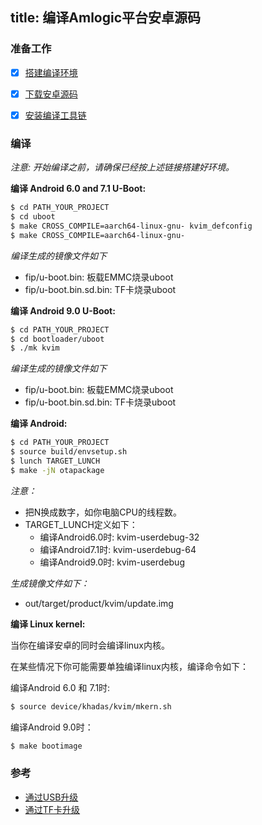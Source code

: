 title: 编译Amlogic平台安卓源码
---

### 准备工作
- [x] [搭建编译环境](http://source.android.com/source/initializing.html)
- [x] [下载安卓源码](/zh-cn/vim1/DownloadAndroidSourceCode.html)
- [x] [安装编译工具链](/zh-cn/vim1/InstallToolchains.html)


### 编译
*注意: 开始编译之前，请确保已经按上述链接搭建好环境。*

**编译 Android 6.0 and 7.1 U-Boot:**
```sh
$ cd PATH_YOUR_PROJECT
$ cd uboot
$ make CROSS_COMPILE=aarch64-linux-gnu- kvim_defconfig
$ make CROSS_COMPILE=aarch64-linux-gnu-
```
*编译生成的镜像文件如下*

* fip/u-boot.bin: 板载EMMC烧录uboot
* fip/u-boot.bin.sd.bin: TF卡烧录uboot

**编译 Android 9.0 U-Boot:**
```sh
$ cd PATH_YOUR_PROJECT
$ cd bootloader/uboot
$ ./mk kvim
```
*编译生成的镜像文件如下*

* fip/u-boot.bin: 板载EMMC烧录uboot
* fip/u-boot.bin.sd.bin: TF卡烧录uboot

**编译 Android:**
```sh
$ cd PATH_YOUR_PROJECT
$ source build/envsetup.sh
$ lunch TARGET_LUNCH
$ make -jN otapackage
```
*注意：*

* 把N换成数字，如你电脑CPU的线程数。
* TARGET_LUNCH定义如下：
  * 编译Android6.0时: kvim-userdebug-32
  * 编译Android7.1时: kvim-userdebug-64
  * 编译Android9.0时: kvim-userdebug



*生成镜像文件如下：*

* out/target/product/kvim/update.img


**编译 Linux kernel:**

当你在编译安卓的同时会编译linux内核。

在某些情况下你可能需要单独编译linux内核，编译命令如下：

编译Android 6.0 和 7.1时:
```sh
$ source device/khadas/kvim/mkern.sh
```

编译Android 9.0时：
```sh
$ make bootimage
```


### 参考
* [通过USB升级](/zh-cn/vim1/UpgradeViaUSBCable.html)
* [通过TF卡升级](/zh-cn/vim1/UpgradeViaTFBurningCard.html)

